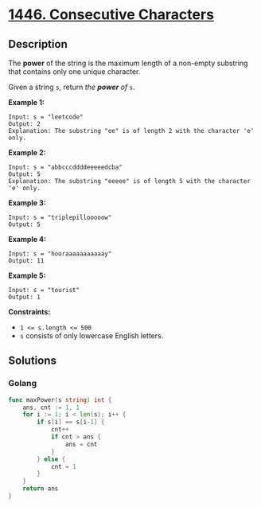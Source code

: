 # [1446. Consecutive Characters](https://leetcode-cn.com/problems/consecutive-characters/)



## Description



The **power** of the string is the maximum length of a non-empty substring that contains only one unique character.

Given a string `s`, return *the **power** of* `s`.

 

**Example 1:**

```
Input: s = "leetcode"
Output: 2
Explanation: The substring "ee" is of length 2 with the character 'e' only.
```

**Example 2:**

```
Input: s = "abbcccddddeeeeedcba"
Output: 5
Explanation: The substring "eeeee" is of length 5 with the character 'e' only.
```

**Example 3:**

```
Input: s = "triplepillooooow"
Output: 5
```

**Example 4:**

```
Input: s = "hooraaaaaaaaaaay"
Output: 11
```

**Example 5:**

```
Input: s = "tourist"
Output: 1
```

 

**Constraints:**

- `1 <= s.length <= 500`
- `s` consists of only lowercase English letters.



## Solutions

### Golang

```go
func maxPower(s string) int {
    ans, cnt := 1, 1
    for i := 1; i < len(s); i++ {
        if s[i] == s[i-1] {
            cnt++
            if cnt > ans {
                ans = cnt
            }
        } else {
            cnt = 1
        }
    }
    return ans
}
```

